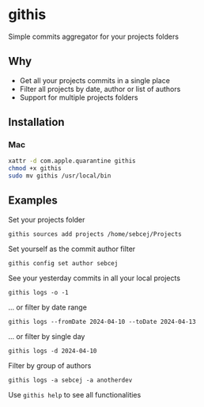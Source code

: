 # githis

Simple commits aggregator for your projects folders

## Why

* Get all your projects commits in a single place
* Filter all projects by date, author or list of authors
* Support for multiple projects folders

## Installation

### Mac

```bash
xattr -d com.apple.quarantine githis
chmod +x githis
sudo mv githis /usr/local/bin
```

## Examples

Set your projects folder

`githis sources add projects /home/sebcej/Projects`

Set yourself as the commit author filter

`githis config set author sebcej`

See your yesterday commits in all your local projects

`githis logs -o -1`

... or filter by date range

`githis logs --fromDate 2024-04-10 --toDate 2024-04-13`

... or filter by single day

`githis logs -d 2024-04-10`

Filter by group of authors

`githis logs -a sebcej -a anotherdev`

Use `githis help` to see all functionalities